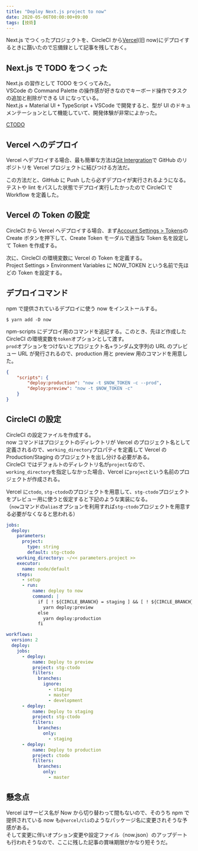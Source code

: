 ```yaml
---
title: "Deploy Next.js project to now"
date: 2020-05-06T00:00:00+09:00
tags: [技術]
---
```


Next.js でつくったプロジェクトを、CircleCI から[Vercel](https://vercel.com/)(旧 now)にデプロイするときに躓いたので忘備録として記事を残しておく。

## Next.js で TODO をつくった

Next.js の習作として TODO をつくってみた。  
VSCode の Command Palette の操作感が好きなのでキーボード操作でタスクの追加と削除ができる UI になっている。  
Next.js + Material UI + TypeScript + VSCode で開発すると、型が UI のドキュメンテーションとして機能していて、開発体験が非常によかった。

[CTODO](https://ctodo.now.sh/)

## Vercel へのデプロイ

Vercel へデプロイする場合、最も簡単な方法は[Git Intergration](https://vercel.com/docs/v2/git-integrations/vercel-for-github)で GitHub のリポジトリを Vercel プロジェクトに結びつける方法だ。

この方法だと、GitHub に Push したら必ずデプロイが実行されるようになる。  
テストや lint をパスした状態でデプロイ実行したかったので CircleCI で Workflow を定義した。

## Vercel の Token の設定

CircleCI から Vercel へデプロイする場合、まず[Account Settings > Tokens](https://vercel.com/account/tokens)の Create ボタンを押下して、Create Token モーダルで適当な Token 名を設定して Token を作成する。

次に、CircleCI の環境変数に Vercel の Token を定義する。  
Project Settings > Environment Variables に NOW_TOKEN という名前で先ほどの Token を設定する。

## デプロイコマンド

npm で提供されているデプロイに使う now をインストールする。

```
$ yarn add -D now
```

npm-scripts にデプロイ用のコマンドを追記する。このとき、先ほど作成した CircleCI の環境変数を`token`オプションとして渡す。  
`prod`オプションをつけないとプロジェクト名+ランダム文字列の URL のプレビュー URL が発行されるので、production 用と preview 用のコマンドを用意した。

```json
{
	"scripts": {
		"deploy:production": "now -t $NOW_TOKEN -c --prod",
		"deploy:preview": "now -t $NOW_TOKEN -c"
	}
}
```

## CircleCI の設定

CircleCI の設定ファイルを作成する。  
now コマンドはプロジェクトのディレクトリが Vercel のプロジェクト名として定義されるので、`working_directory`プロパティを定義して Vercel の Production/Staging のプロジェクトを出し分ける必要がある。  
CircleCI ではデフォルトのディレクトリ名が`project`なので、`working_directory`を指定しなかった場合、Vercel に`project`という名前のプロジェクトが作成される。

Vercel に`ctodo`, `stg-ctodo`のプロジェクトを用意して、`stg-ctodo`プロジェクトをプレビュー用に使うと仮定すると下記のような実装になる。  
（`now`コマンドの`alias`オプションを利用すれば`stg-ctodo`プロジェクトを用意する必要がなくなると思われる）

```yml
jobs:
  deploy:
    parameters:
      project:
        type: string
        default: stg-ctodo
    working_directory: ~/<< parameters.project >>
    executor:
      name: node/default
    steps:
      - setup
      - run:
          name: deploy to now
          command: |
            if [ ! ${CIRCLE_BRANCH} = staging ] && [ ! ${CIRCLE_BRANCH} = master ]; then
              yarn deploy:preview
            else
              yarn deploy:production
            fi

workflows:
  version: 2
  deploy:
    jobs:
      - deploy:
          name: Deploy to preview
          project: stg-ctodo
          filters:
            branches:
              ignore:
                - staging
                - master
                - development
      - deploy:
          name: Deploy to staging
          project: stg-ctodo
          filters:
            branches:
              only:
                - staging
      - deploy:
          name: Deploy to production
          project: ctodo
          filters:
            branches:
              only:
                - master
```

## 懸念点

Vercel はサービス名が Now から切り替わって間もないので、そのうち npm で提供されている now も`@vercel/cli`のようなパッケージ名に変更されそうな予感がある。  
そして変更に伴いオプション変更や設定ファイル（now.json）のアップデートも行われそうなので、ここに残した記事の賞味期限がかなり短そうだ。
